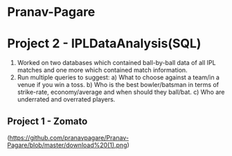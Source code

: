 # Pranav-Pagare

# Project 2 - IPLDataAnalysis(SQL)
1. Worked on two databases which contained ball-by-ball data of all IPL matches and one more which contained match information.
2. Run multiple queries to suggest:
  a) What to choose against a team/in a venue if you win a toss.
  b) Who is the best bowler/batsman in terms of strike-rate, economy/average and when should they ball/bat.
  c) Who are underrated and overrated players.

## Project 1 - Zomato
(https://github.com/pranavpagare/Pranav-Pagare/blob/master/download%20(1).png)
